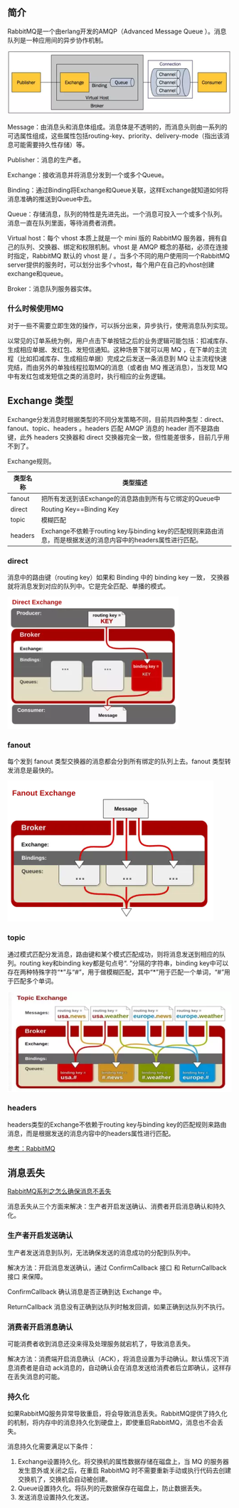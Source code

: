 ## 简介

RabbitMQ是一个由erlang开发的AMQP（Advanced Message Queue ）。消息队列是一种应用间的异步协作机制。

![image-20200718104019614](../img/rabbitmq.png)

Message：由消息头和消息体组成。消息体是不透明的，而消息头则由一系列的可选属性组成，这些属性包括routing-key、priority、delivery-mode（指出该消息可能需要持久性存储）等。

Publisher：消息的生产者。

Exchange：接收消息并将消息分发到一个或多个Queue。

Binding：通过Binding将Exchange和Queue关联，这样Exchange就知道如何将消息准确的推送到Queue中去。

Queue：存储消息，队列的特性是先进先出。一个消息可投入一个或多个队列。消息一直在队列里面，等待消费者消费。

Virtual host：每个 vhost 本质上就是一个 mini 版的 RabbitMQ 服务器，拥有自己的队列、交换器、绑定和权限机制。vhost 是 AMQP 概念的基础，必须在连接时指定，RabbitMQ 默认的 vhost 是 / 。当多个不同的用户使用同一个RabbitMQ server提供的服务时，可以划分出多个vhost，每个用户在自己的vhost创建exchange和queue。

Broker：消息队列服务器实体。

### 什么时候使用MQ

对于一些不需要立即生效的操作，可以拆分出来，异步执行，使用消息队列实现。

以常见的订单系统为例，用户点击下单按钮之后的业务逻辑可能包括：扣减库存、生成相应单据、发红包、发短信通知。这种场景下就可以用 MQ ，在下单的主流程（比如扣减库存、生成相应单据）完成之后发送一条消息到 MQ 让主流程快速完结，而由另外的单独线程拉取MQ的消息（或者由 MQ 推送消息），当发现 MQ 中有发红包或发短信之类的消息时，执行相应的业务逻辑。

## Exchange 类型

Exchange分发消息时根据类型的不同分发策略不同，目前共四种类型：direct、fanout、topic、headers 。headers 匹配 AMQP 消息的 header 而不是路由键，此外 headers 交换器和 direct 交换器完全一致，但性能差很多，目前几乎用不到了。

Exchange规则。

| 类型名称 | 类型描述                                                     |
| -------- | ------------------------------------------------------------ |
| fanout   | 把所有发送到该Exchange的消息路由到所有与它绑定的Queue中      |
| direct   | Routing Key==Binding Key                                     |
| topic    | 模糊匹配                                                     |
| headers  | Exchange不依赖于routing key与binding key的匹配规则来路由消息，而是根据发送的消息内容中的headers属性进行匹配。 |

### direct

消息中的路由键（routing key）如果和 Binding 中的 binding key 一致， 交换器就将消息发到对应的队列中。它是完全匹配、单播的模式。

![](../img/rabbitmq-direct.png)

### fanout

每个发到 fanout 类型交换器的消息都会分到所有绑定的队列上去。fanout 类型转发消息是最快的。

![](../img/rabbitmq-fanout.png)

### topic

通过模式匹配分发消息，路由键和某个模式匹配成功，则将消息发送到相应的队列。routing key和binding key都是句点号“. ”分隔的字符串，binding key中可以存在两种特殊字符“*”与“#”，用于做模糊匹配，其中“\*”用于匹配一个单词，“#”用于匹配多个单词。

![](../img/rabbitmq-topic.png)

### headers

headers类型的Exchange不依赖于routing key与binding key的匹配规则来路由消息，而是根据发送的消息内容中的headers属性进行匹配。

[参考：RabbitMQ](https://www.jianshu.com/p/79ca08116d57)



## 消息丢失

[RabbitMQ系列之怎么确保消息不丢失](https://www.debug8.com/java/t_50678.html)

消息丢失从三个方面来解决：生产者开启发送确认、消费者开启消息确认和持久化。

### 生产者开启发送确认

生产者发送消息到队列，无法确保发送的消息成功的分配到队列中。

解决方法：开启消息发送确认，通过 ConfirmCallback 接口 和 ReturnCallback 接口 来保障。

ConfirmCallback 确认消息是否正确到达 Exchange 中。

ReturnCallback 消息没有正确到达队列时触发回调，如果正确到达队列不执行。

### 消费者开启消息确认

可能消费者收到消息还没来得及处理服务就宕机了，导致消息丢失。

解决方法：消费端开启消息确认（ACK），将消息设置为手动确认。默认情况下消息消费者是自动 ack消息的，自动确认会在消息发送给消费者后立即确认，这样存在丢失消息的可能。

### 持久化

如果RabbitMQ服务异常导致重启，将会导致消息丢失。RabbitMQ提供了持久化的机制，将内存中的消息持久化到硬盘上，即使重启RabbitMQ，消息也不会丢失。

消息持久化需要满足以下条件：

1. Exchange设置持久化。将交换机的属性数据存储在磁盘上，当 MQ 的服务器发生意外或关闭之后，在重启 RabbitMQ 时不需要重新手动或执行代码去创建交换机了，交换机会自动被创建。
2. Queue设置持久化。将队列的元数据保存在磁盘上，防止数据丢失。
3. 发送消息设置持久化发送。
